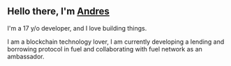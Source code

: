 ## Hello there, I'm [Andres](https://twitter.com/andrwmayorca) 

I'm a 17 y/o developer, and I love building things.

I am a blockchain technology lover, I am currently developing a lending and borrowing protocol in fuel and collaborating with fuel network as an ambassador.
